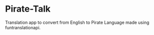 # Pirate-Talk
Translation app to convert from English to Pirate Language made using funtranslationapi.
